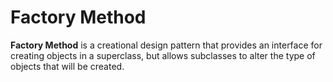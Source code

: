 # Factory Method
**Factory Method** is a creational design pattern that provides an interface for 
creating objects in a superclass, but allows subclasses to alter the type of objects 
that will be created.

